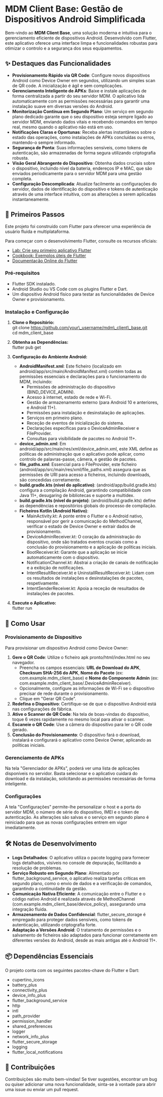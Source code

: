 # **MDM Client Base: Gestão de Dispositivos Android Simplificada**

Bem-vindo ao **MDM Client Base**, uma solução moderna e intuitiva para o gerenciamento eficiente de dispositivos Android. Desenvolvido com Flutter, este aplicativo oferece uma interface limpa e funcionalidades robustas para otimizar o controlo e a segurança dos seus equipamentos.

## **✨ Destaques das Funcionalidades**

* **Provisionamento Rápido via QR Code**: Configure novos dispositivos Android como Device Owner em segundos, utilizando um simples scan de QR code. A inicialização é ágil e sem complicações.  
* **Gerenciamento Inteligente de APKs**: Baixe e instale aplicações de forma centralizada a partir do seu servidor MDM. O aplicativo lida automaticamente com as permissões necessárias para garantir uma instalação suave em diversas versões do Android.  
* **Monitorização Contínua em Segundo Plano**: Um serviço em segundo plano dedicado garante que o seu dispositivo esteja sempre ligado ao servidor MDM, enviando dados vitais e recebendo comandos em tempo real, mesmo quando o aplicativo não está em uso.  
* **Notificações Claras e Oportunas**: Receba alertas instantâneos sobre o estado das operações, como instalações de APKs concluídas ou erros, mantendo-o sempre informado.  
* **Segurança de Ponta**: Suas informações sensíveis, como tokens de autenticação, são armazenadas de forma segura utilizando criptografia robusta.  
* **Visão Geral Abrangente do Dispositivo**: Obtenha dados cruciais sobre o dispositivo, incluindo nível da bateria, endereços IP e MAC, que são enviados periodicamente para o servidor MDM para uma gestão completa.  
* **Configuração Descomplicada**: Atualize facilmente as configurações do servidor, dados de identificação do dispositivo e tokens de autenticação através de uma interface intuitiva, com as alterações a serem aplicadas instantaneamente.

## **🚀 Primeiros Passos**

Este projeto foi construído com Flutter para oferecer uma experiência de usuário fluida e multiplataforma.

Para começar com o desenvolvimento Flutter, consulte os recursos oficiais:

* [Lab: Crie seu primeiro aplicativo Flutter](https://docs.flutter.dev/get-started/codelab)  
* [Cookbook: Exemplos úteis de Flutter](https://docs.flutter.dev/cookbook)  
* [Documentação Online do Flutter](https://docs.flutter.dev/)

### **Pré-requisitos**

* Flutter SDK instalado.  
* Android Studio ou VS Code com os plugins Flutter e Dart.  
* Um dispositivo Android físico para testar as funcionalidades de Device Owner e provisionamento.

### **Instalação e Configuração**

1. **Clone o Repositório:**  
   git clone https://github.com/your\_username/mdm\_client\_base.git  
   cd mdm\_client\_base

2. **Obtenha as Dependências:**  
   flutter pub get

3. **Configuração do Ambiente Android:**  
   * **AndroidManifest.xml**: Este ficheiro (localizado em android/app/src/main/AndroidManifest.xml) contém todas as permissões essenciais e declarações para o funcionamento do MDM, incluindo:  
     * Permissões de administração do dispositivo (BIND\_DEVICE\_ADMIN).  
     * Acesso à internet, estado de rede e Wi-Fi.  
     * Gestão de armazenamento externo (para Android 10 e anteriores, e Android 11+).  
     * Permissões para instalação e desinstalação de aplicações.  
     * Serviços em primeiro plano.  
     * Receção de eventos de inicialização do sistema.  
     * Declarações específicas para o DeviceAdminReceiver e FileProvider.  
     * Consultas para visibilidade de pacotes no Android 11+.  
   * **device\_admin.xml**: Em android/app/src/main/res/xml/device\_admin.xml, este XML define as políticas de administração que o aplicativo pode aplicar, como controlo de palavras-passe, câmera, e gestão de pacotes.  
   * **file\_paths.xml**: Essencial para o FileProvider, este ficheiro (android/app/src/main/res/xml/file\_paths.xml) assegura que as permissões de URI para acesso a ficheiros, incluindo downloads, são concedidas corretamente.  
   * **build.gradle.kts (nível do aplicativo)**: (android/app/build.gradle.kts) configura a compilação Android, garantindo compatibilidade com Java 11+, desugaring de bibliotecas e suporte a multidex.  
   * **build.gradle.kts (nível do projeto)**: (android/build.gradle.kts) define as dependências e repositórios globais do processo de compilação.  
   * **Ficheiros Kotlin (Android Nativo)**:  
     * MainActivity.kt: A ponte entre o Flutter e o Android nativo, responsável por gerir a comunicação do MethodChannel, verificar o estado de Device Owner e extrair dados de provisionamento.  
     * DeviceAdminReceiver.kt: O coração da administração do dispositivo, onde são tratados eventos cruciais como a conclusão do provisionamento e a aplicação de políticas iniciais.  
     * BootReceiver.kt: Garante que a aplicação se inicie automaticamente com o dispositivo.  
     * NotificationChannel.kt: Abstrai a criação de canais de notificação e a exibição de notificações.  
     * IntentResultReceiver.kt e UninstallResultReceiver.kt: Lidam com os resultados de instalações e desinstalações de pacotes, respetivamente.  
     * IntentSenderReceiver.kt: Apoia a receção de resultados de instalações de pacotes.  
4. **Execute o Aplicativo:**  
   flutter run

## **🎯 Como Usar**

### **Provisionamento de Dispositivo**

Para provisionar um dispositivo Android como Device Owner:

1. **Gere o QR Code**: Utilize o ficheiro apk pronto/html/index.html no seu navegador.  
   * Preencha os campos essenciais: **URL de Download do APK**, **Checksum SHA-256 do APK**, **Nome do Pacote** (ex: com.example.mdm\_client\_base) e **Nome do Componente Admin** (ex: com.example.mdm\_client\_base/.DeviceAdminReceiver).  
   * Opcionalmente, configure as informações de Wi-Fi se o dispositivo precisar de rede durante o provisionamento.  
   * Clique em "Gerar QR Code".  
2. **Redefina o Dispositivo**: Certifique-se de que o dispositivo Android está nas configurações de fábrica.  
3. **Ative o Scanner de QR Code**: Na tela de boas-vindas do dispositivo, toque 6 vezes rapidamente no mesmo local para ativar o scanner.  
4. **Escaneie o QR Code**: Use a câmera do dispositivo para ler o QR code gerado.  
5. **Conclusão do Provisionamento**: O dispositivo fará o download, instalará e configurará o aplicativo como Device Owner, aplicando as políticas iniciais.

### **Gerenciamento de APKs**

Na tela "Gerenciador de APKs", poderá ver uma lista de aplicações disponíveis no servidor. Basta selecionar e o aplicativo cuidará do download e da instalação, solicitando as permissões necessárias de forma inteligente.

### **Configurações**

A tela "Configurações" permite-lhe personalizar o host e a porta do servidor MDM, o número de série do dispositivo, IMEI e o token de autenticação. As alterações são salvas e o serviço em segundo plano é reiniciado para que as novas configurações entrem em vigor imediatamente.

## **🛠️ Notas de Desenvolvimento**

* **Logs Detalhados**: O aplicativo utiliza o pacote logging para fornecer logs detalhados, visíveis no console de depuração, facilitando a resolução de problemas.  
* **Serviço Robusto em Segundo Plano**: Alimentado por flutter\_background\_service, o aplicativo realiza tarefas críticas em segundo plano, como o envio de dados e a verificação de comandos, garantindo a continuidade da gestão.  
* **Comunicação Nativa Eficiente**: A comunicação entre o Flutter e o código nativo Android é realizada através de MethodChannel (com.example.mdm\_client\_base/device\_policy), assegurando uma integração fluida.  
* **Armazenamento de Dados Confidencial**: flutter\_secure\_storage é empregado para proteger dados sensíveis, como tokens de autenticação, utilizando criptografia forte.  
* **Adaptação a Versões Android**: O tratamento de permissões e o salvamento de ficheiros são adaptados para funcionar corretamente em diferentes versões do Android, desde as mais antigas até o Android 11+.

## **📦 Dependências Essenciais**

O projeto conta com os seguintes pacotes-chave do Flutter e Dart:

* cupertino\_icons  
* battery\_plus  
* connectivity\_plus  
* device\_info\_plus  
* flutter\_background\_service  
* http  
* intl  
* path\_provider  
* permission\_handler  
* shared\_preferences  
* logger  
* network\_info\_plus  
* flutter\_secure\_storage  
* logging  
* flutter\_local\_notifications

## **🤝 Contribuições**

Contribuições são muito bem-vindas\! Se tiver sugestões, encontrar um bug ou quiser adicionar uma nova funcionalidade, sinta-se à vontade para abrir uma issue ou enviar um pull request.